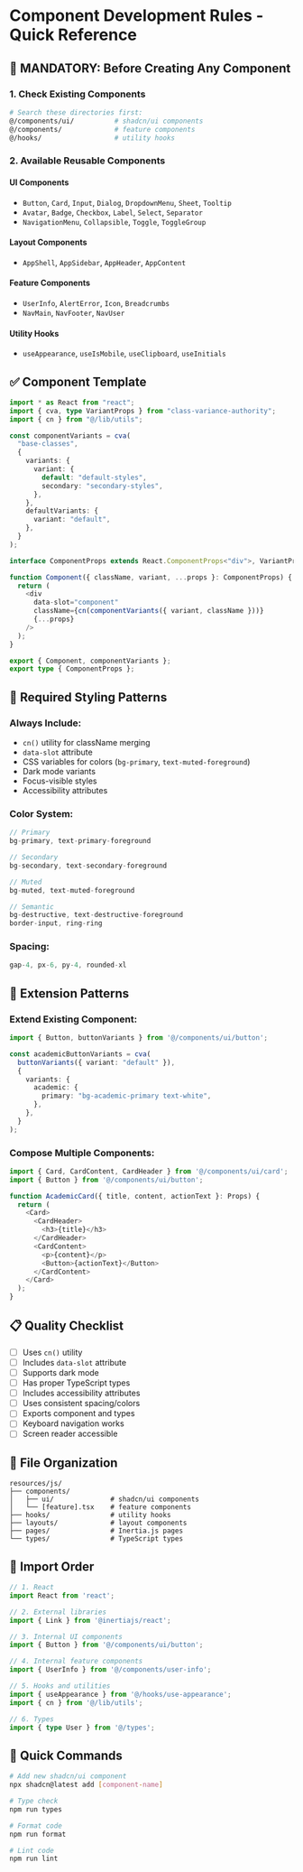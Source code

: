 # Component Development Rules - Quick Reference

## 🚨 MANDATORY: Before Creating Any Component

### 1. Check Existing Components
```bash
# Search these directories first:
@/components/ui/          # shadcn/ui components
@/components/             # feature components  
@/hooks/                  # utility hooks
```

### 2. Available Reusable Components

#### UI Components
- `Button`, `Card`, `Input`, `Dialog`, `DropdownMenu`, `Sheet`, `Tooltip`
- `Avatar`, `Badge`, `Checkbox`, `Label`, `Select`, `Separator`
- `NavigationMenu`, `Collapsible`, `Toggle`, `ToggleGroup`

#### Layout Components
- `AppShell`, `AppSidebar`, `AppHeader`, `AppContent`

#### Feature Components
- `UserInfo`, `AlertError`, `Icon`, `Breadcrumbs`
- `NavMain`, `NavFooter`, `NavUser`

#### Utility Hooks
- `useAppearance`, `useIsMobile`, `useClipboard`, `useInitials`

## ✅ Component Template

```typescript
import * as React from "react";
import { cva, type VariantProps } from "class-variance-authority";
import { cn } from "@/lib/utils";

const componentVariants = cva(
  "base-classes",
  {
    variants: {
      variant: {
        default: "default-styles",
        secondary: "secondary-styles",
      },
    },
    defaultVariants: {
      variant: "default",
    },
  }
);

interface ComponentProps extends React.ComponentProps<"div">, VariantProps<typeof componentVariants> {}

function Component({ className, variant, ...props }: ComponentProps) {
  return (
    <div
      data-slot="component"
      className={cn(componentVariants({ variant, className }))}
      {...props}
    />
  );
}

export { Component, componentVariants };
export type { ComponentProps };
```

## 🎨 Required Styling Patterns

### Always Include:
- `cn()` utility for className merging
- `data-slot` attribute
- CSS variables for colors (`bg-primary`, `text-muted-foreground`)
- Dark mode variants
- Focus-visible styles
- Accessibility attributes

### Color System:
```typescript
// Primary
bg-primary, text-primary-foreground

// Secondary  
bg-secondary, text-secondary-foreground

// Muted
bg-muted, text-muted-foreground

// Semantic
bg-destructive, text-destructive-foreground
border-input, ring-ring
```

### Spacing:
```typescript
gap-4, px-6, py-4, rounded-xl
```

## 🔧 Extension Patterns

### Extend Existing Component:
```typescript
import { Button, buttonVariants } from '@/components/ui/button';

const academicButtonVariants = cva(
  buttonVariants({ variant: "default" }),
  {
    variants: {
      academic: {
        primary: "bg-academic-primary text-white",
      },
    },
  }
);
```

### Compose Multiple Components:
```typescript
import { Card, CardContent, CardHeader } from '@/components/ui/card';
import { Button } from '@/components/ui/button';

function AcademicCard({ title, content, actionText }: Props) {
  return (
    <Card>
      <CardHeader>
        <h3>{title}</h3>
      </CardHeader>
      <CardContent>
        <p>{content}</p>
        <Button>{actionText}</Button>
      </CardContent>
    </Card>
  );
}
```

## 📋 Quality Checklist

- [ ] Uses `cn()` utility
- [ ] Includes `data-slot` attribute  
- [ ] Supports dark mode
- [ ] Has proper TypeScript types
- [ ] Includes accessibility attributes
- [ ] Uses consistent spacing/colors
- [ ] Exports component and types
- [ ] Keyboard navigation works
- [ ] Screen reader accessible

## 📁 File Organization

```
resources/js/
├── components/
│   ├── ui/              # shadcn/ui components
│   └── [feature].tsx    # feature components
├── hooks/               # utility hooks
├── layouts/             # layout components
├── pages/               # Inertia.js pages
└── types/               # TypeScript types
```

## 🔗 Import Order

```typescript
// 1. React
import React from 'react';

// 2. External libraries  
import { Link } from '@inertiajs/react';

// 3. Internal UI components
import { Button } from '@/components/ui/button';

// 4. Internal feature components
import { UserInfo } from '@/components/user-info';

// 5. Hooks and utilities
import { useAppearance } from '@/hooks/use-appearance';
import { cn } from '@/lib/utils';

// 6. Types
import { type User } from '@/types';
```

## 🚀 Quick Commands

```bash
# Add new shadcn/ui component
npx shadcn@latest add [component-name]

# Type check
npm run types

# Format code
npm run format

# Lint code
npm run lint
```
